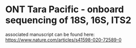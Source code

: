 # ONT Tara Pacific - onboard sequencing of 18S, 16S, ITS2

associated manuscript can be found here: https://www.nature.com/articles/s41598-020-72589-0 
